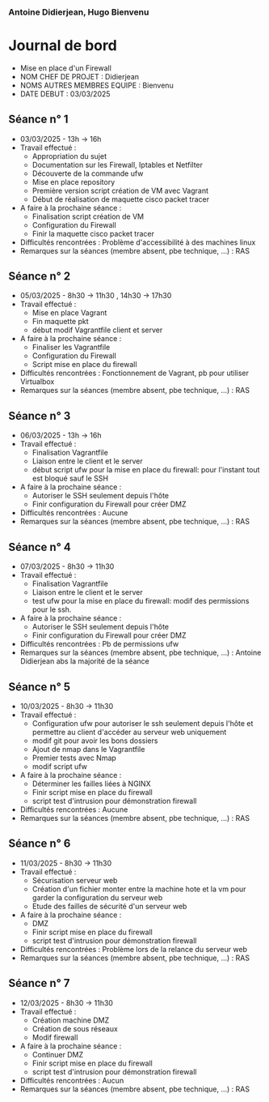 ### Antoine Didierjean, Hugo Bienvenu

# Journal de bord

* Mise en place d'un Firewall
* NOM CHEF DE PROJET : Didierjean
* NOMS AUTRES MEMBRES EQUIPE : Bienvenu
* DATE DEBUT : 03/03/2025


## Séance n° 1

* 03/03/2025 - 13h -> 16h
* Travail effectué :
  - Appropriation du sujet
  - Documentation sur les Firewall, Iptables et Netfilter
  - Découverte de la commande ufw
  - Mise en place repository
  - Première version script création de VM avec Vagrant
  - Début de réalisation de maquette cisco packet tracer
* A faire à la prochaine séance :
  - Finalisation script création de VM
  - Configuration du Firewall
  - Finir la maquette cisco packet tracer
* Difficultés rencontrées : Problème d'accessibilité à des machines linux
* Remarques sur la séances (membre absent, pbe technique, ...) : RAS

## Séance n° 2

* 05/03/2025 - 8h30 -> 11h30 , 14h30 -> 17h30
* Travail effectué :
  - Mise en place Vagrant
  - Fin maquette pkt
  - début modif Vagrantfile client et server
* A faire à la prochaine séance :
  - Finaliser les Vagrantfile
  - Configuration du Firewall
  - Script mise en place du firewall
* Difficultés rencontrées : Fonctionnement de Vagrant, pb pour utiliser Virtualbox
* Remarques sur la séances (membre absent, pbe technique, ...) : RAS

## Séance n° 3

* 06/03/2025 - 13h -> 16h
* Travail effectué :
  - Finalisation Vagrantfile
  - Liaison entre le client et le server
  - début script ufw pour la mise en place du firewall: pour l'instant tout est bloqué sauf le SSH
* A faire à la prochaine séance :
  - Autoriser le SSH seulement depuis l'hôte
  - Finir configuration du Firewall pour créer DMZ
* Difficultés rencontrées : Aucune
* Remarques sur la séances (membre absent, pbe technique, ...) : RAS

## Séance n° 4

* 07/03/2025 - 8h30 -> 11h30
* Travail effectué :
  - Finalisation Vagrantfile
  - Liaison entre le client et le server
  - test ufw pour la mise en place du firewall: modif des permissions pour le ssh.
* A faire à la prochaine séance :
  - Autoriser le SSH seulement depuis l'hôte
  - Finir configuration du Firewall pour créer DMZ
* Difficultés rencontrées : Pb de permissions ufw 
* Remarques sur la séances (membre absent, pbe technique, ...) : Antoine Didierjean abs la majorité de la séance

## Séance n° 5

* 10/03/2025 - 8h30 -> 11h30
* Travail effectué :
  - Configuration ufw pour autoriser le ssh seulement depuis l'hôte et permettre au client d'accéder au serveur web uniquement
  - modif git pour avoir les bons dossiers
  - Ajout de nmap dans le Vagrantfile
  - Premier tests avec Nmap
  - modif script ufw 
* A faire à la prochaine séance :
  - Déterminer les failles liées à NGINX
  - Finir script mise en place du firewall
  - script test d'intrusion pour démonstration firewall
* Difficultés rencontrées : Aucune
* Remarques sur la séances (membre absent, pbe technique, ...) : RAS

## Séance n° 6

* 11/03/2025 - 8h30 -> 11h30
* Travail effectué :
  - Sécurisation serveur web
  - Création d'un fichier monter entre la machine hote et la vm pour garder la configuration du serveur web
  - Etude des failles de sécurité d'un serveur web
* A faire à la prochaine séance :
  - DMZ
  - Finir script mise en place du firewall
  - script test d'intrusion pour démonstration firewall
* Difficultés rencontrées : Problème lors de la relance du serveur web
* Remarques sur la séances (membre absent, pbe technique, ...) : RAS

## Séance n° 7

* 12/03/2025 - 8h30 -> 11h30
* Travail effectué :
  - Création machine DMZ
  - Création de sous réseaux
  - Modif firewall
* A faire à la prochaine séance :
  - Continuer DMZ
  - Finir script mise en place du firewall
  - script test d'intrusion pour démonstration firewall
* Difficultés rencontrées : Aucun
* Remarques sur la séances (membre absent, pbe technique, ...) : RAS
